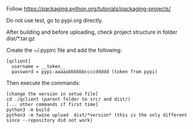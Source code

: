 Follow https://packaging.python.org/tutorials/packaging-projects/

Do not use test, go to pypi.org directly.

After building and before uploading, check project structure in folder dist/*.tar.gz

Create the ~/.pypirc file and add the following:

```
[qclient]
  username = __token__
  password = pypi-aaaaabbbbbbccccddddd (token from pypi)
```

Then execute the commands:

```
[change the version in setuo file]
cd ./qclient (parent folder to src/ and dist/)
[... other commands if first time]
python3 -m build
python3 -m twine upload  dist/*version* (this is the only different since --repository did not work)
```